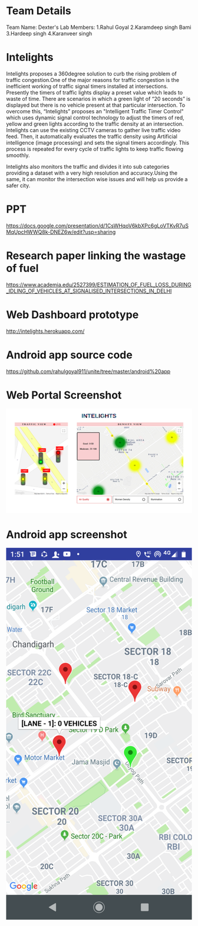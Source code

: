 # Team Details
Team Name: Dexter's Lab
Members:
1.Rahul Goyal
2.Karamdeep singh Bami
3.Hardeep singh
4.Karanveer singh


# Intelights
Intelights proposes a 360degree solution to curb the rising problem of traffic congestion.One of the major reasons for traffic congestion is the inefficient working of traffic signal timers installed at intersections. Presently the timers of traffic lights display a preset value which leads to waste of time. There are scenarios in which a green light of “20 seconds” is displayed but there is no vehicle present at that particular intersection. To overcome this, “Intelights” proposes an "Intelligent Traffic Timer Control" which uses dynamic signal control technology to adjust the timers of red, yellow and green lights according to the traffic density at an intersection. Intelights can use the existing CCTV cameras to gather live traffic video feed. Then, it automatically evaluates the traffic density using Artificial intelligence (image processing) and sets the signal timers accordingly. This process is repeated for every cycle of traffic lights to keep traffic flowing smoothly.

Intelights also monitors the traffic and divides it into sub categories providing a dataset with a very high resolution and accuracy.Using the same, it can monitor the intersection wise issues and will help us provide a safer city.

# PPT
https://docs.google.com/presentation/d/1CsWHqoV6kbXPc6gLoVTKvR7uSMqUpcHWWQ8k-DNEZ6w/edit?usp=sharing

# Research paper linking the wastage of fuel
https://www.academia.edu/2527399/ESTIMATION_OF_FUEL_LOSS_DURING_IDLING_OF_VEHICLES_AT_SIGNALISED_INTERSECTIONS_IN_DELHI

# Web Dashboard prototype
http://intelights.herokuapp.com/


# Android app source code
https://github.com/rahulgoyal911/unite/tree/master/android%20app

# Web Portal Screenshot
![Android](portal.png)

# Android app screenshot
![Android](screenshot.png)



